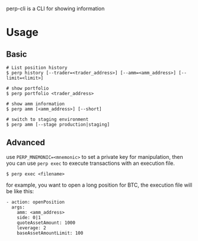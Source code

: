 perp-cli is a CLI for showing information

# Usage

## Basic

```shell
# List position history
$ perp history [--trader=<trader_address>] [--amm=<amm_address>] [--limit=<limit>]

# show portfolio
$ perp portfolio <trader_address>

# show amm information
$ perp amm [<amm_address>] [--short]

# switch to staging environment
$ perp amm [--stage production|staging]
```

## Advanced

use `PERP_MNEMONIC=<mnemonic>` to set a private key for manipulation, then you can use `perp exec` to execute transactions with an execution file.

```shell
$ perp exec <filename>
```

for example, you want to open a long position for BTC, the execution file will be like this:

```
- action: openPosition
  args:
    amm: <amm_address>
    side: 0|1
    quoteAssetAmount: 1000
    leverage: 2
    baseAssetAmountLimit: 100
```
